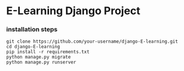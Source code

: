 # E-Learning Django Project

### installation steps
```
git clone https://github.com/your-username/django-E-learning.git
cd django-E-learning
pip install -r requirements.txt
python manage.py migrate
python manage.py runserver
```
